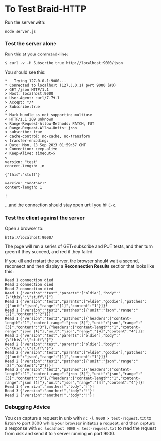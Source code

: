 # To Test Braid-HTTP

Run the server with:

```
node server.js
```

### Test the server alone

Run this at your command-line:

```
$ curl -v -H Subscribe:true http://localhost:9000/json
```

You should see this:

```
*   Trying 127.0.0.1:9000...
* Connected to localhost (127.0.0.1) port 9000 (#0)
> GET /json HTTP/1.1
> Host: localhost:9000
> User-Agent: curl/7.79.1
> Accept: */*
> Subscribe:true
> 
* Mark bundle as not supporting multiuse
< HTTP/1.1 209 unknown
< Range-Request-Allow-Methods: PATCH, PUT
< Range-Request-Allow-Units: json
< subscribe: true
< cache-control: no-cache, no-transform
< transfer-encoding: 
< Date: Mon, 18 Sep 2023 01:59:37 GMT
< Connection: keep-alive
< Keep-Alive: timeout=5
< 
version: "test"
content-length: 16

{"this":"stuff"}

version: "another!"
content-length: 1

!
```
...and the connection should stay open until you hit `C-c`.


### Test the client against the server

Open a browser to:
```
http://localhost:9000/
```

The page will run a series of GET+subscribe and PUT tests, and then turn green
if they succeed, and red if they failed.

If you kill and restart the server, the browser should wait a second,
reconnect and then display a **Reconnection Results** section that looks like
this:

```
Read 1 connection died
Read 3 connection died
Read 2 connection died
Read 1 {"version":"test","parents":["oldie"],"body":"{\"this\":\"stuff\"}"}!
Read 1 {"version":"test1","parents":["oldie","goodie"],"patches":[{"unit":"json","range":"[1]","content":"1"}]}!
Read 1 {"version":"test2","patches":[{"unit":"json","range":"[2]","content":"2"}]}!
Read 1 {"version":"test3","patches":[{"headers":{"content-length":"1","content-range":"json [3]"},"unit":"json","range":"[3]","content":"3"},{"headers":{"content-length":"1","content-range":"json [4]"},"unit":"json","range":"[4]","content":"4"}]}!
Read 3 {"version":"test","parents":["oldie"],"body":"{\"this\":\"stuff\"}"}!
Read 2 {"version":"test","parents":["oldie"],"body":"{\"this\":\"stuff\"}"}!
Read 2 {"version":"test1","parents":["oldie","goodie"],"patches":[{"unit":"json","range":"[1]","content":"1"}]}!
Read 2 {"version":"test2","patches":[{"unit":"json","range":"[2]","content":"2"}]}!
Read 2 {"version":"test3","patches":[{"headers":{"content-length":"1","content-range":"json [3]"},"unit":"json","range":"[3]","content":"3"},{"headers":{"content-length":"1","content-range":"json [4]"},"unit":"json","range":"[4]","content":"4"}]}!
Read 1 {"version":"another!","body":"!"}!
Read 3 {"version":"another!","body":"!"}!
Read 2 {"version":"another!","body":"!"}!
```


### Debugging Advice

You can capture a request in unix with `nc -l 9000 > test-request.txt` to listen to
port 9000 while your browser initiates a request, and then capture a response
with `nc localhost 9000 < test-request.txt` to read the request from disk and send
it to a server running on port 9000.
